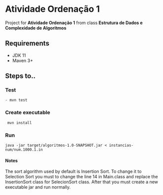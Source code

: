 # Atividade Ordenação 1

Project for **Atividade Ordenação 1** from class **Estrutura de Dados e Complexidade de Algoritmos**

## Requirements
  - JDK 11
  - Maven 3+

## Steps to..

### Test
    - mvn test
    
### Create executable
     mvn install
    
### Run
    java -jar target/algoritmos-1.0-SNAPSHOT.jar < instancias-num/num.1000.1.in      

#### Notes
The sort algorithm used by default is Insertion Sort. To change it to Selection Sort you must 
to change the line 14 in Main.class and replace the InsertionSort class for SelecionSort class. 
After that you must create a new executable jar and run normally.
